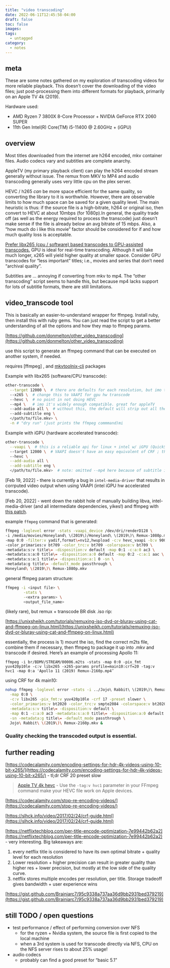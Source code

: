 ```yaml
---
title: "video transcoding"
date: 2022-06-11T12:45:58-04:00
draft: false
toc: false
images:
tags:
  - untagged
category:
  - notes
---
```


## meta

These are some notes gathered on my exploration of transcoding videos for more reliable playback. This doesn’t cover the downloading of the video files; just post-processing them into different formats for playback, primarily on an Apple TV 4k (2019).

Hardware used: 

- AMD Ryzen 7 3800X 8-Core Processor + NVIDIA GeForce RTX 2060 SUPER
- 11th Gen Intel(R) Core(TM) i5-11400 @ 2.60GHz + (iGPU)

## overview

Most titles downloaded from the internet are h264 encoded, mkv container files. Audio codecs vary and subtitles are complete anarchy.

AppleTV (my primary playback client) can play the h264 encoded stream generally without issue. The remux from MKV to MP4 and audio transcoding generally uses very little cpu on the plex server. 

HEVC / h265 *can* be more space efficient for the same quality, so converting the library to it is worthwhile. However, there are observable limits to how much space can be saved for a given quality level. The main heuristic is thus: if the source file is a high-bitrate, h264 or original iso, then convert to HEVC at about 10mbps (for 1080p).In general, the quality trade off (as well as the energy required to process the transcode) just doesn’t make sense if the file is already below an avg bitrate of 15 mbps. Also, a “how much do i like this movie” factor should be considered for if and how much quality loss is acceptable.

[Prefer libx265 (cpu / software) based transcodes to GPU-assisted transcodes.](https://codecalamity.com/hardware-encoding-4k-hdr10-videos/#has-hevc-hardware-encoding-caught-up-to-the-quality-of-software-encoding) GPU is ideal for real-time transcoding. Although it will take much longer, x265 will yield higher quality at smaller space. Consider GPU transcodes for “less important” titles; i.e., movies and series that don’t need “archival quality”.

Subtitles are ... annoying if converting from mkv to mp4. The “other transcoding” script seems to handle this, but because mp4 lacks support for lots of subtitle formats, there are still limitations.

## video_transcode tool

This is basically an easier-to-understand wrapper for ffmpeg. Install ruby, then install this with ruby gems. You can just read the script to get a better understanding of all the options and how they map to ffmpeg params.

[https://github.com/donmelton/other_video_transcoding](https://github.com/donmelton/other_video_transcoding)

use this script to generate an ffmpeg command that can be executed on another system, if needed.

requires [ffmpeg] , and [mkvtoolnix-cli]([https://archlinux.org/packages/extra/x86_64/mkvtoolnix-cli/](https://archlinux.org/packages/extra/x86_64/mkvtoolnix-cli/)) packages

Example with libx265 (software/CPU transcode):

```bash
other-transcode \
  --target 12000 \  # there are defaults for each resolution, but imo they're too low
  --x265 \  # change this to VAAPI for gpu hw transcode
  --hevc \  # no point in not doing HEVC 
  --mp4 \   # imo it's widely enough compatible. great for appleTV
  --add-audio all \  # without this, the default will strip out all the extraneous audio
  --add-subtitle eng \
  </path/to/file.mkv> \
  -n # "dry run" (just prints the ffmpeg commmand)mi
```

Example with iGPU (hardware accelerated transcode):

```bash
other-transcode \
  --vaapi \  # this is a reliable api for linux + intel w/ iGPU (QuickSync)
  --target 12000 \  # VAAPI doesn't have an easy equivalent of CRF ; this should be tweaked per title
  --hevc \
  --add-audio all \
  --add-subtitle eng \
  </path/to/file.mkv>  # note: omitted --mp4 here because of subtitle incompatability
```

[Feb 19, 2022] - there is currently a bug in `intel-media-driver` that results in corrputed video output when using VAAPI (intel iGPU hw accelerated transcode).

[Feb 20, 2022] - went down the rabbit hole of manually building libva, intel-media-driver (and all intermediate dependencies, yikes!) and ffmpeg with [this patch](https://github.com/intel-media-ci/cartwheel-ffmpeg/blob/master/patches/0025-lavc-vaapi_encode_h265-fix-max_transform_hierarchy_d.patch). 

example `ffmpeg` command that is generated:

```bash
ffmpeg -loglevel error -stats -vaapi_device /dev/dri/renderD128 \
-i /media/movies/Honeyland\ \(2019\)/Honeyland\ \(2019\)\ Remux-1080p.mkv \
-map 0:0 -filter:v yadif,format\=nv12,hwupload -c:v hevc_vaapi -b:v 9000k \
-color_primaries:v bt709 -color_trc:v bt709 -colorspace:v bt709 \
-metadata:s:v title\= -disposition:v default -map 0:1 -c:a:0 ac3 \
-metadata:s:a:0 title\= -disposition:a:0 default -map 0:2 -c:a:1 aac \
-metadata:s:a:1 title\= -disposition:a:1 0 -sn \
-metadata:g title\= -default_mode passthrough \
Honeyland\ \(2019\)\ Remux-1080p.mkv
```

general ffmpeg param structure:

```bash
ffmpeg -i <input file> \
		-stats \
		-<extra params> \
		<output_file_name>
```

(likely rare), but remux + transcode BR disk .iso rip:

[https://unixsheikh.com/tutorials/remuxing-iso-dvd-or-bluray-using-cat-and-ffmpeg-on-linux.html](https://unixsheikh.com/tutorials/remuxing-iso-dvd-or-bluray-using-cat-and-ffmpeg-on-linux.html)

essentially, the process is 1) mount the iso, find the correct m2ts file, combine them if necessary, then ffmpeg to package it up into .mkv and transcode if desired. Here’s an example of processing Apollo 11:

`ffmpeg -i br/BDMV/STREAM/00006.m2ts -stats -map 0:0 -pix_fmt yuv420p10le -c:v libx265 -x265-params profile=main10:crf=20 -tag:v hvc1 -map 0:a 'Apollo 11 (2019) Remux-2160p.mp4’`

using CRF for 4k main10:

```bash
nohup ffmpeg -loglevel error -stats -i ../Jojo\ Rabbit\ \(2019\)\ Remux-2160p.mkv \
  -map 0:0 \
  -c:v libx265 -pix_fmt:v yuv420p10le -crf 17 -preset slower \
  -color_primaries:v bt2020 -color_trc:v smpte2084 -colorspace:v bt2020nc \
  -metadata:s:v title\= -disposition:v default \
  -map 0:1 -c:a:0 ac3 -metadata:s:a:0 title\= -disposition:a:0 default \
  -sn -metadata:g title\= -default_mode passthrough \
  Jojo\ Rabbit\ \(2019\)\ Remux-2160p.mkv &
```

### Quality checking the transcoded output is essential.

## further reading

[https://codecalamity.com/encoding-settings-for-hdr-4k-videos-using-10-bit-x265/](https://codecalamity.com/encoding-settings-for-hdr-4k-videos-using-10-bit-x265/) - tl;dr CRF 20 preset slow

> [Apple TV 4k hevc](https://aaron.cc/ffmpeg-hevc-apple-devices/) - Use the `-tag:v hvc1` parameter in your FFmpeg command make your HEVC file work on Apple devices.
> 

[https://codecalamity.com/stop-re-encoding-videos/](https://codecalamity.com/stop-re-encoding-videos/)

[https://slhck.info/video/2017/02/24/crf-guide.html](https://slhck.info/video/2017/02/24/crf-guide.html)

[https://netflixtechblog.com/per-title-encode-optimization-7e99442b62a2](https://netflixtechblog.com/per-title-encode-optimization-7e99442b62a2) - very interesting. Big takeaways are:

1. every netflix title is considered to have its own optimal bitrate + quality level for each resolution
2. Lower resolution + higher precision can result in greater quality than higher res + lower precision, but mostly at the low side of the quality curve. 
3. netflix stores multiple encodes per resolution, per title. Storage tradeoff gives bandwidth + user experience wins

[https://gist.github.com/Brainiarc7/95c9338a737aa36d9bb2931bed379219](https://gist.github.com/Brainiarc7/95c9338a737aa36d9bb2931bed379219)

## still TODO / open questions

- test performance / effect of performing conversion over NFS
    - for the ryzen + Nvidia system, the source file is first copied to the local machine
    - when a 3rd system is used for transcode directly via NFS, CPU on the NFS server rises to about 25% usage!
- audio codecs
    - probably can find a good preset for “basic 5.1”